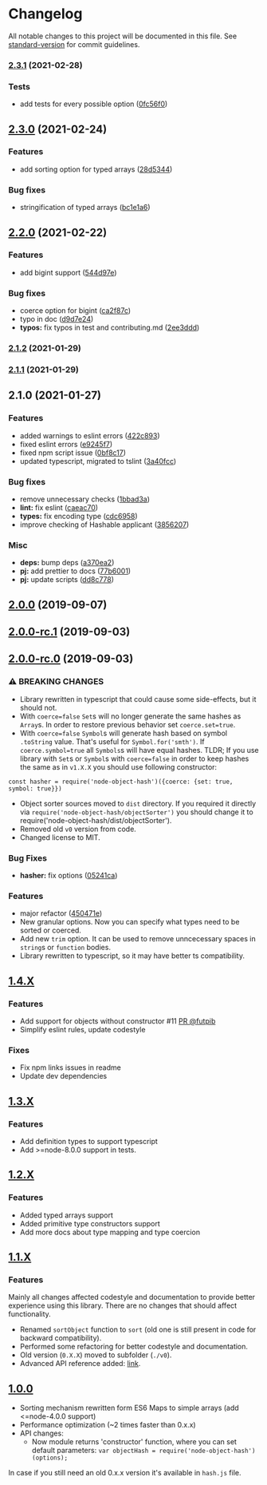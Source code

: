 # Changelog

All notable changes to this project will be documented in this file. See [standard-version](https://github.com/conventional-changelog/standard-version) for commit guidelines.

### [2.3.1](https://github.com/SkeLLLa/node-object-hash/compare/v2.3.0...v2.3.1) (2021-02-28)


### Tests

* add tests for every possible option ([0fc56f0](https://github.com/SkeLLLa/node-object-hash/commit/0fc56f08bb8d7cadcfed1d136eb3b2f5b89fa8ba))

## [2.3.0](https://github.com/SkeLLLa/node-object-hash/compare/v2.2.0...v2.3.0) (2021-02-24)


### Features

* add sorting option for typed arrays ([28d5344](https://github.com/SkeLLLa/node-object-hash/commit/28d53445d1f59213ac32de77890b0311a0dffe7f))


### Bug fixes

* stringification of typed arrays ([bc1e1a6](https://github.com/SkeLLLa/node-object-hash/commit/bc1e1a6654036935769006df4823cd16a67c0a62))

## [2.2.0](https://github.com/SkeLLLa/node-object-hash/compare/v2.1.2...v2.2.0) (2021-02-22)


### Features

* add bigint support ([544d97e](https://github.com/SkeLLLa/node-object-hash/commit/544d97e9712961effae0a6940357bb1f8b9adcc6))


### Bug fixes

* coerce option for bigint ([ca2f87c](https://github.com/SkeLLLa/node-object-hash/commit/ca2f87c7af8270ec5ce89de1bb166257000ffca1))
* typo in doc ([d9d7e24](https://github.com/SkeLLLa/node-object-hash/commit/d9d7e24f2b45e5b14c92a01da648f6ad9daf8427))
* **typos:** fix typos in test and contributing.md ([2ee3ddd](https://github.com/SkeLLLa/node-object-hash/commit/2ee3ddde2cd062844b2d3829f13647bf78b88eb7))

### [2.1.2](https://github.com/SkeLLLa/node-object-hash/compare/v2.1.1...v2.1.2) (2021-01-29)

### [2.1.1](https://github.com/SkeLLLa/node-object-hash/compare/v2.1.0...v2.1.1) (2021-01-29)

## 2.1.0 (2021-01-27)

### Features

- added warnings to eslint errors ([422c893](https://github.com/SkeLLLa/node-object-hash/commit/422c8932e8ad140553259e9e49555f7ddfef4db1))
- fixed eslint errors ([e9245f7](https://github.com/SkeLLLa/node-object-hash/commit/e9245f7aa3aa14238fbb62d97dacdcc414ec0f40))
- fixed npm script issue ([0bf8c17](https://github.com/SkeLLLa/node-object-hash/commit/0bf8c175ae058bbc442628e953ff577be500d865))
- updated typescript, migrated to tslint ([3a40fcc](https://github.com/SkeLLLa/node-object-hash/commit/3a40fccbe03f265b8452b59ac1434cb1b0ceb6a3))

### Bug fixes

- remove unnecessary checks ([1bbad3a](https://github.com/SkeLLLa/node-object-hash/commit/1bbad3a2f6dc1dd28ed48ab2ca065b878b450f53))
- **lint:** fix eslint ([caeac70](https://github.com/SkeLLLa/node-object-hash/commit/caeac700031c7637448e4d76f2d2fe9276df2b01))
- **types:** fix encoding type ([cdc6958](https://github.com/SkeLLLa/node-object-hash/commit/cdc69588b781095764d574b6f14e00b2609ff4e5))
- improve checking of Hashable applicant ([3856207](https://github.com/SkeLLLa/node-object-hash/commit/38562077f9465e1aa871e607fd13de861f10582d))

### Misc

- **deps:** bump deps ([a370ea2](https://github.com/SkeLLLa/node-object-hash/commit/a370ea2bf9b89b94063d5fb3e584da20dd0eb855))
- **pj:** add prettier to docs ([77b6001](https://github.com/SkeLLLa/node-object-hash/commit/77b6001674284fc613e95fd44cddb9aec143aeb5))
- **pj:** update scripts ([dd8c778](https://github.com/SkeLLLa/node-object-hash/commit/dd8c778301899e41dacb73f83426a733bb327dda))

## [2.0.0](https://gitlab.com/m03geek/node-object-hash/compare/v2.0.0-rc.1...v2.0.0) (2019-09-07)

## [2.0.0-rc.1](https://gitlab.com/m03geek/node-object-hash/compare/v2.0.0-rc.0...v2.0.0-rc.1) (2019-09-03)

## [2.0.0-rc.0](https://gitlab.com/m03geek/node-object-hash/compare/v1.4.2...v2.0.0-rc.0) (2019-09-03)

### ⚠ BREAKING CHANGES

- Library rewritten in typescript that could cause some side-effects, but it should not.
- With `coerce=false` `Set`s will no longer generate the same hashes as `Array`s. In order to restore previous behavior set `coerce.set=true`.
- With `coerce=false` `Symbol`s will generate hash based on symbol `.toString` value. That's useful for `Symbol.for('smth')`. If `coerce.symbol=true` all `Symbols`s will have equal hashes.
  TLDR; If you use library with `Set`s or `Symbol`s with `coerce=false` in order to keep hashes the same as in `v1.X.X` you should use following constructor:

```
const hasher = require('node-object-hash')({coerce: {set: true, symbol: true}})
```

- Object sorter sources moved to `dist` directory. If you required it directly via `require('node-object-hash/objectSorter')` you should change it to require('node-object-hash/dist/objectSorter').
- Removed old `v0` version from code.
- Changed license to MIT.

### Bug Fixes

- **hasher:** fix options ([05241ca](https://gitlab.com/m03geek/node-object-hash/commit/05241ca))

### Features

- major refactor ([450471e](https://gitlab.com/m03geek/node-object-hash/commit/450471e))
- New granular options. Now you can specify what types need to be sorted or coerced.
- Add new `trim` option. It can be used to remove unncecessary spaces in `string`s or `function` bodies.
- Library rewritten to typescript, so it may have better ts compatibility.

## [1.4.X](https://gitlab.com/m03geek/node-object-hash/compare/v1.3.0...v1.4.2)

### Features

- Add support for objects without constructor #11 [PR @futpib](https://gitlab.com/m03geek/node-object-hash/pull/12)
- Simplify eslint rules, update codestyle

### Fixes

- Fix npm links issues in readme
- Update dev dependencies

## [1.3.X](https://gitlab.com/m03geek/node-object-hash/compare/v1.2.0...v1.3.0)

### Features

- Add definition types to support typescript
- Add >=node-8.0.0 support in tests.

## [1.2.X](https://gitlab.com/m03geek/node-object-hash/compare/v1.1.6...v1.2.0)

### Features

- Added typed arrays support
- Added primitive type constructors support
- Add more docs about type mapping and type coercion

## [1.1.X](https://gitlab.com/m03geek/node-object-hash/compare/v1.0.3..v1.1.6)

### Features

Mainly all changes affected codestyle and documentation to provide better
experience using this library. There are no changes that should affect
functionality.

- Renamed `sortObject` function to `sort` (old one is still present in code
  for backward compatibility).
- Performed some refactoring for better codestyle and documentation.
- Old version (`0.X.X`) moved to subfolder (`./v0`).
- Advanced API reference added: [link](API.md).

## [1.0.0](https://gitlab.com/m03geek/node-object-hash/compare/v0.1.0...v1.0.3)

- Sorting mechanism rewritten form ES6 Maps to simple arrays
  (add <=node-4.0.0 support)
- Performance optimization (~2 times faster than 0.x.x)
- API changes:
  - Now module returns 'constructor' function, where you can set
    default parameters: `var objectHash = require('node-object-hash')(options);`

In case if you still need an old 0.x.x version it's available in `hash.js`
file.
